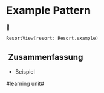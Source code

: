 # Example Pattern
🦚

```swift
ResortView(resort: Resort.example)
```

##  Zusammenfassung
- Beispiel

#learning unit#